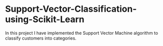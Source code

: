 # Support-Vector-Classification-using-Scikit-Learn
In this project I have implemented the Support Vector Machine algorithm to classify customers into categories. 
